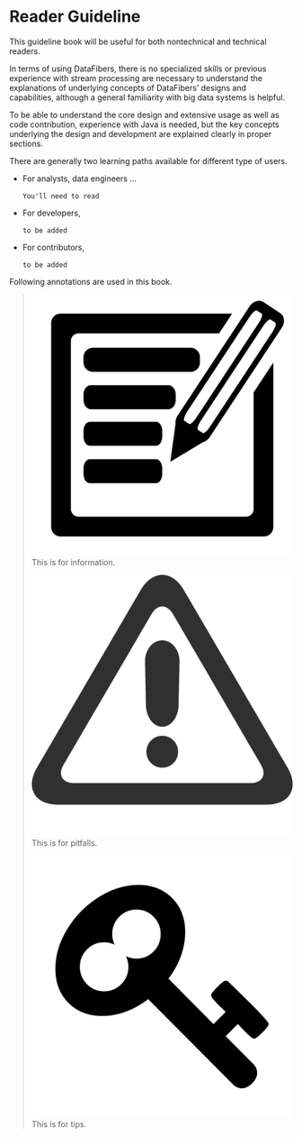 # Reader Guideline

This guideline book will be useful for both nontechnical and technical readers.

In terms of using DataFibers, there is no specialized skills or previous experience with stream processing are necessary to understand the explanations of underlying concepts of DataFibers’ designs and capabilities, although a general familiarity with big data systems is helpful.

To be able to understand the core design and extensive usage as well as code contribution, experience with Java is needed, but the key concepts underlying the design and development are explained clearly in proper sections.

There are generally two learning paths available for different type of users.

* For analysts, data engineers ...

  ```text
  You'll need to read
  ```

* For developers, 

  ```text
  to be added
  ```

* For contributors,

  ```text
  to be added
  ```

Following annotations are used in this book.

> ![](.gitbook/assets/information.jpg) This is for information.
>
> ![](.gitbook/assets/warning.jpg) This is for pitfalls.
>
> ![](.gitbook/assets/tip.jpg) This is for tips.


